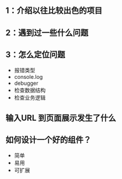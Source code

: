 ## 1：介绍以往比较出色的项目


## 2：遇到过一些什么问题

## 3：怎么定位问题
* 报错类型
* console.log
* debugger
* 检查数据结构
* 检查业务逻辑

## 输入URL 到页面展示发生了什么

## 如何设计一个好的组件？
* 简单
* 易用
* 可扩展


